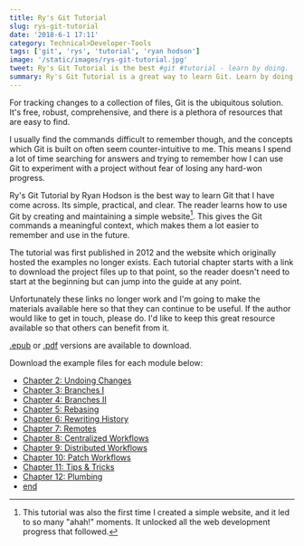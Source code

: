 ```yaml
---
title: Ry's Git Tutorial
slug: rys-git-tutorial
date: '2018-6-1 17:11'
category: Technical>Developer-Tools
tags: ['git', 'rys', 'tutorial', 'ryan hodson']
image: '/static/images/rys-git-tutorial.jpg'
tweet: Ry's Git Tutorial is the best #git #tutorial - learn by doing.
summary: Ry's Git Tutorial is a great way to learn Git. Learn by doing as you create and maintain a simple website.
---
```


For tracking changes to a collection of files, Git is the ubiquitous solution.
It's free, robust, comprehensive, and there is a plethora of resources that are
easy to find.

I usually find the commands difficult to remember though, and the concepts
which Git is built on often seem counter-intuitive to me. This means I spend a
lot of time searching for answers and trying to remember how I can use Git to
experiment with a project without fear of losing any hard-won progress.

Ry's Git Tutorial by Ryan Hodson is the best way to learn Git that I have come
across. Its simple, practical, and clear. The reader learns how to use Git by
creating and maintaining a simple website[^1]. This gives the
Git commands a meaningful context, which makes them a lot easier to remember and
use in the future.

The tutorial was first published in 2012 and the website which originally
hosted the examples no longer exists. Each tutorial chapter starts with a link
to download the project files up to that point, so the reader doesn't need to
start at the beginning but can jump into the guide at any point.

Unfortunately these links no longer work and I'm going to make the materials available here
so that they can continue to be useful. If the author would like to get in touch,
please do. I'd like to keep this great resource available so that others can
benefit from it.

[.epub](/documents/Rys-Git-Tutorial.epub) or
[.pdf](/documents/Rys-Git-Tutorial.pdf) versions are available to
download.

Download the example files for each module below:

- [Chapter 2: Undoing Changes](/documents/chapter2.zip)
- [Chapter 3: Branches I](/documents/chapter3.zip)
- [Chapter 4: Branches II](/documents/chapter4.zip)
- [Chapter 5: Rebasing](/documents/chapter5.zip)
- [Chapter 6: Rewriting History](/documents/chapter6.zip)
- [Chapter 7: Remotes](/documents/chapter7.zip)
- [Chapter 8: Centralized Workflows](/documents/chapter8.zip)
- [Chapter 9: Distributed Workflows](/documents/chapter9.zip)
- [Chapter 10: Patch Workflows](/documents/chapter10.zip)
- [Chapter 11: Tips & Tricks](/documents/chapter11.zip)
- [Chapter 12: Plumbing](/documents/chapter12.zip)
- [end](/documents/chapter13.zip)

[^1]:
    This tutorial was also the first time I created a simple website, and it
    led to so many "ahah!" moments. It unlocked all the web development progress
    that followed.
